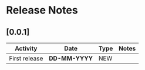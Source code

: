 # Release Notes

## [0.0.1]

| Activity | Date | Type | Notes |
| -------- | ---- | ---- | ---- |
| First release | **DD-MM-YYYY** | NEW | |
